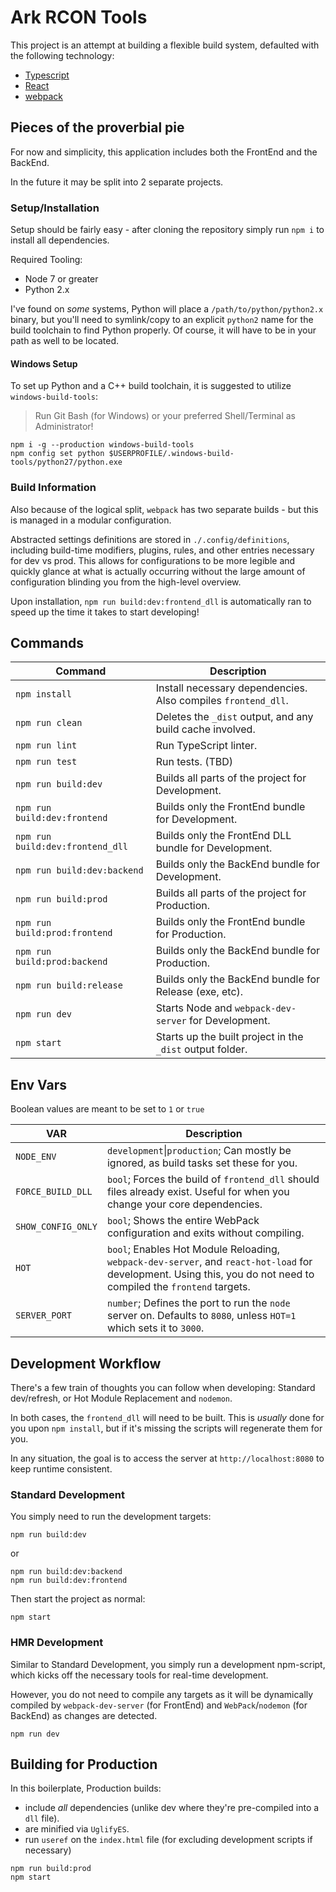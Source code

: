 # Ark RCON Tools 

This project is an attempt at building a flexible build system, defaulted with the following technology:

- [Typescript](https://www.typescriptlang.org/)
- [React](https://facebook.github.io/react)
- [webpack](https://webpack.github.io/)

## Pieces of the proverbial pie

For now and simplicity, this application includes both the FrontEnd and the BackEnd.

In the future it may be split into 2 separate projects.

### Setup/Installation

Setup should be fairly easy - after cloning the repository simply run `npm i` to install all dependencies.

Required Tooling:

- Node 7 or greater
- Python 2.x

I've found on _some_ systems, Python will place a `/path/to/python/python2.x` binary, but you'll need to symlink/copy to an explicit `python2` name for the build toolchain to find Python properly. Of course, it will have to be in your path as well to be located.

#### Windows Setup

To set up Python and a C++ build toolchain, it is suggested to utilize `windows-build-tools`:

> Run Git Bash (for Windows) or your preferred Shell/Terminal as Administrator!

```
npm i -g --production windows-build-tools
npm config set python $USERPROFILE/.windows-build-tools/python27/python.exe
```

### Build Information

Also because of the logical split, `webpack` has two separate builds - but this is managed in a modular configuration.

Abstracted settings definitions are stored in `./.config/definitions`, including build-time modifiers, plugins, rules, and other entries necessary for dev vs prod. This allows for configurations to be more legible and quickly glance at what is actually occurring without the large amount of configuration blinding you from the high-level overview.

Upon installation, `npm run build:dev:frontend_dll` is automatically ran to speed up the time it takes to start developing!

## Commands

| Command                          | Description                                                   |
| -------------------------------- | ------------------------------------------------------------- |
| `npm install`                    | Install necessary dependencies. Also compiles `frontend_dll`. |
| `npm run clean`                  | Deletes the `_dist` output, and any build cache involved.     |
| `npm run lint`                   | Run TypeScript linter.                                        |
| `npm run test`                   | Run tests. (TBD)                                              |
| `npm run build:dev`              | Builds all parts of the project for Development.              |
| `npm run build:dev:frontend`     | Builds only the FrontEnd bundle for Development.              |
| `npm run build:dev:frontend_dll` | Builds only the FrontEnd DLL bundle for Development.          |
| `npm run build:dev:backend`      | Builds only the BackEnd bundle for Development.               |
| `npm run build:prod`             | Builds all parts of the project for Production.               |
| `npm run build:prod:frontend`    | Builds only the FrontEnd bundle for Production.               |
| `npm run build:prod:backend`     | Builds only the BackEnd bundle for Production.                |
| `npm run build:release`          | Builds only the BackEnd bundle for Release (exe, etc).        |
| `npm run dev`                    | Starts Node and `webpack-dev-server` for Development.         |
| `npm start`                      | Starts up the built project in the `_dist` output folder.     |

## Env Vars

Boolean values are meant to be set to `1` or `true`

| VAR                | Description                                                                                                                                                       |
| ------------------ | ----------------------------------------------------------------------------------------------------------------------------------------------------------------- |
| `NODE_ENV`         | `development`&#124;`production`; Can mostly be ignored, as build tasks set these for you.                                                                         |
| `FORCE_BUILD_DLL`  | `bool`; Forces the build of `frontend_dll` should files already exist. Useful for when you change your core dependencies.                                         |
| `SHOW_CONFIG_ONLY` | `bool`; Shows the entire WebPack configuration and exits without compiling.                                                                                       |
| `HOT`              | `bool`; Enables Hot Module Reloading, `webpack-dev-server`, and `react-hot-load` for development. Using this, you do not need to compiled the `frontend` targets. |
| `SERVER_PORT`      | `number`; Defines the port to run the `node` server on. Defaults to `8080`, unless `HOT=1` which sets it to `3000`.                                               |

## Development Workflow

There's a few train of thoughts you can follow when developing: Standard dev/refresh, or Hot Module Replacement and `nodemon`.

In both cases, the `frontend_dll` will need to be built. This is _usually_ done for you upon `npm install`, but if it's missing the scripts will regenerate them for you.

In any situation, the goal is to access the server at `http://localhost:8080` to keep runtime consistent.

### Standard Development

You simply need to run the development targets:

```
npm run build:dev
```

or

```
npm run build:dev:backend
npm run build:dev:frontend
```

Then start the project as normal:

```
npm start
```

### HMR Development

Similar to Standard Development, you simply run a development npm-script, which kicks off the necessary tools for real-time development.

However, you do not need to compile any targets as it will be dynamically compiled by `webpack-dev-server` (for FrontEnd) and `WebPack`/`nodemon` (for BackEnd) as changes are detected.

```
npm run dev
```

## Building for Production

In this boilerplate, Production builds:

- include _all_ dependencies (unlike dev where they're pre-compiled into a `dll` file).
- are minified via `UglifyES`.
- run `useref` on the `index.html` file (for excluding development scripts if necessary)

```
npm run build:prod
npm start
```
